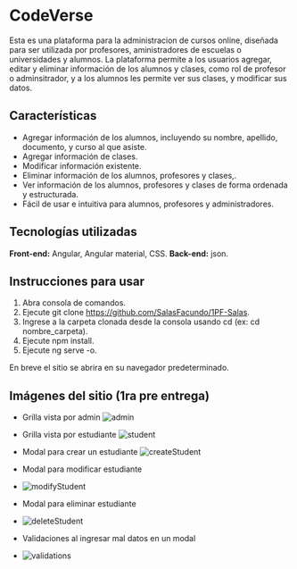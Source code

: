 # CodeVerse

Esta es una plataforma para la administracion de cursos online, diseñada para ser utilizada por profesores, aministradores de escuelas o universidades y alumnos. La plataforma permite a los usuarios agregar, editar y eliminar información de los alumnos y clases, como rol de profesor o adminsitrador, y a los alumnos les permite ver sus clases, y modificar sus datos.

## Características

- Agregar información de los alumnos, incluyendo su nombre, apellido, documento, y curso al que asiste.
- Agregar información de clases.
- Modificar información existente.
- Eliminar información de los alumnos, profesores y clases,.
- Ver información de los alumnos, profesores y clases de forma ordenada y estructurada.
- Fácil de usar e intuitiva para alumnos, profesores y administradores.

## Tecnologías utilizadas

**Front-end:** Angular, Angular material, CSS.
**Back-end:** json.

## Instrucciones para usar

1. Abra consola de comandos.
2. Ejecute git clone https://github.com/SalasFacundo/1PF-Salas.
3. Ingrese a la carpeta clonada desde la consola usando cd (ex: cd nombre_carpeta).
4. Ejecute npm install.
5. Ejecute ng serve -o.

En breve el sitio se abrira en su navegador predeterminado.

## Imágenes del sitio (1ra pre entrega)

- Grilla vista por admin
![admin](https://user-images.githubusercontent.com/66442210/231355382-da5b7190-1e7d-43ba-af22-ba7c73776fa1.png)

- Grilla vista por estudiante
![student](https://user-images.githubusercontent.com/66442210/231355569-fab95ae7-c593-4d7a-910f-635610a8ca63.png)

- Modal para crear un estudiante
![createStudent](https://user-images.githubusercontent.com/66442210/231355620-4c1fb43c-3fbd-4a5b-b86e-d425d993cad6.png)

- Modal para modificar estudiante
- ![modifyStudent](https://user-images.githubusercontent.com/66442210/231355743-fbf0d6d1-a5cf-4945-9b19-2ce79ac4f921.png)

- Modal para eliminar estudiante
- ![deleteStudent](https://user-images.githubusercontent.com/66442210/231355803-84445025-ace9-4e71-b877-41569d3b10c7.png)

- Validaciones al ingresar mal datos en un modal
- ![validations](https://user-images.githubusercontent.com/66442210/231355876-e43a2bf1-3714-427f-988d-f52712b0b209.png)



